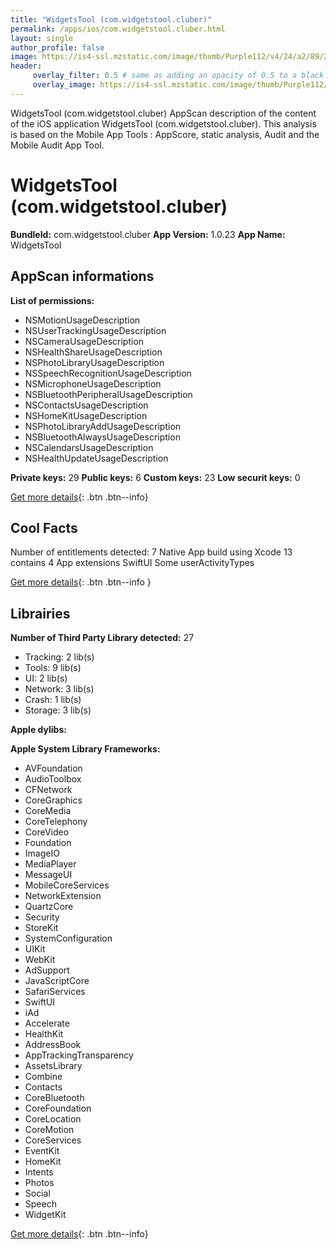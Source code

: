 ```yaml
---
title: "WidgetsTool (com.widgetstool.cluber)"
permalink: /apps/ios/com.widgetstool.cluber.html
layout: single
author_profile: false
image: https://is4-ssl.mzstatic.com/image/thumb/Purple112/v4/24/a2/89/24a28937-61c3-37cf-a3c0-ddcd59bfd3bb/AppIcon-1x_U007emarketing-0-7-0-85-220.png/512x512bb.jpg
header: 
     overlay_filter: 0.5 # same as adding an opacity of 0.5 to a black background
     overlay_image: https://is4-ssl.mzstatic.com/image/thumb/Purple112/v4/24/a2/89/24a28937-61c3-37cf-a3c0-ddcd59bfd3bb/AppIcon-1x_U007emarketing-0-7-0-85-220.png/512x512bb.jpg
---
```

WidgetsTool (com.widgetstool.cluber) AppScan description of the content of the iOS application WidgetsTool (com.widgetstool.cluber). This analysis is based on the Mobile App Tools : AppScore, static analysis, Audit and the Mobile Audit App Tool.

# WidgetsTool (com.widgetstool.cluber)

**BundleId:** com.widgetstool.cluber
**App Version:** 1.0.23
**App Name:** WidgetsTool


## AppScan informations 

**List of permissions:** 
- NSMotionUsageDescription
- NSUserTrackingUsageDescription
- NSCameraUsageDescription
- NSHealthShareUsageDescription
- NSPhotoLibraryUsageDescription
- NSSpeechRecognitionUsageDescription
- NSMicrophoneUsageDescription
- NSBluetoothPeripheralUsageDescription
- NSContactsUsageDescription
- NSHomeKitUsageDescription
- NSPhotoLibraryAddUsageDescription
- NSBluetoothAlwaysUsageDescription
- NSCalendarsUsageDescription
- NSHealthUpdateUsageDescription
  
  
**Private keys:** 29
**Public keys:** 6
**Custom keys:** 23
**Low securit keys:** 0
  
[Get more details](/pricing.html){: .btn .btn--info}

## Cool Facts

Number of entitlements detected: 7
Native App
build using Xcode 13
contains 4 App extensions
SwiftUI
Some userActivityTypes
  
[Get more details](/pricing.html){: .btn .btn--info }

## Librairies 
**Number of Third Party Library detected:** 27
- Tracking: 2 lib(s)
- Tools: 9 lib(s)
- UI: 2 lib(s)
- Network: 3 lib(s)
- Crash: 1 lib(s)
- Storage: 3 lib(s)


**Apple dylibs:**


**Apple System Library Frameworks:**
- AVFoundation
- AudioToolbox
- CFNetwork
- CoreGraphics
- CoreMedia
- CoreTelephony
- CoreVideo
- Foundation
- ImageIO
- MediaPlayer
- MessageUI
- MobileCoreServices
- NetworkExtension
- QuartzCore
- Security
- StoreKit
- SystemConfiguration
- UIKit
- WebKit
- AdSupport
- JavaScriptCore
- SafariServices
- SwiftUI
- iAd
- Accelerate
- HealthKit
- AddressBook
- AppTrackingTransparency
- AssetsLibrary
- Combine
- Contacts
- CoreBluetooth
- CoreFoundation
- CoreLocation
- CoreMotion
- CoreServices
- EventKit
- HomeKit
- Intents
- Photos
- Social
- Speech
- WidgetKit


  
[Get more details](/pricing.html){: .btn .btn--info}

